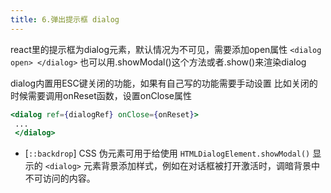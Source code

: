 ```yaml
---
title: 6.弹出提示框 dialog
---
```


react里的提示框为dialog元素，默认情况为不可见，需要添加open属性
`<dialog open> </dialog>`
也可以用.showModal()这个方法或者.show()来渲染dialog


dialog内置用ESC键关闭的功能，如果有自己写的功能需要手动设置
比如关闭的时候需要调用onReset函数，设置onClose属性
```jsx
<dialog ref={dialogRef} onClose={onReset}>
 ...
 </dialog>
```

- [`::backdrop`] CSS 伪元素可用于给使用 `HTMLDialogElement.showModal()` 显示的 `<dialog>` 元素背景添加样式，例如在对话框被打开激活时，调暗背景中不可访问的内容。